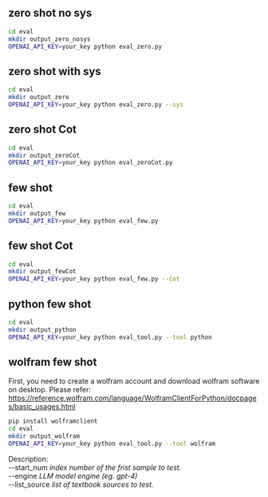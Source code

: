 ## zero shot no sys

```bash
cd eval
mkdir output_zero_nosys
OPENAI_API_KEY=your_key python eval_zero.py 
```

## zero shot with sys

```sh
cd eval
mkdir output_zero
OPENAI_API_KEY=your_key python eval_zero.py --sys 
```

## zero shot Cot

```sh
cd eval
mkdir output_zeroCot
OPENAI_API_KEY=your_key python eval_zeroCot.py 
```

## few shot 

```sh
cd eval
mkdir output_few
OPENAI_API_KEY=your_key python eval_few.py 
```

## few shot Cot

```sh
cd eval
mkdir output_fewCot
OPENAI_API_KEY=your_key python eval_few.py --Cot 
```

## python few shot 

```sh
cd eval
mkdir output_python
OPENAI_API_KEY=your_key python eval_tool.py --tool python
```
## wolfram few shot 
First, you need to create a wolfram account and download wolfram software on desktop. Please refer: https://reference.wolfram.com/language/WolframClientForPython/docpages/basic_usages.html

```sh
pip install wolframclient
cd eval
mkdir output_wolfram
OPENAI_API_KEY=your_key python eval_tool.py --tool wolfram
```

Description:\
--start_num _index number of the frist sample to test._ \
--engine _LLM model engine (eg. gpt-4)_ \
--list_source _list of textbook sources to test._ 

